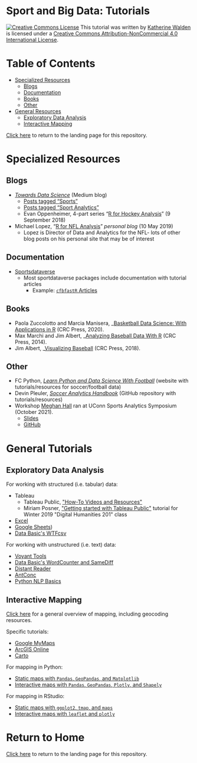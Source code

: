 # Sport and Big Data: Tutorials

<a href="http://creativecommons.org/licenses/by-nc/4.0/" rel="license"><img style="border-width: 0;" src="https://i.creativecommons.org/l/by-nc/4.0/88x31.png" alt="Creative Commons License" /></a>
This tutorial was written by <a href="https://github.com/kwaldenphd">Katherine Walden</a> is licensed under a <a href="http://creativecommons.org/licenses/by-nc/4.0/" rel="license">Creative Commons Attribution-NonCommercial 4.0 International License</a>.

# Table of Contents

- [Specialized Resources](#specialized-resources)
  * [Blogs](#blogs)
  * [Documentation](#documentation)
  * [Books](#books)
  * [Other](#other)
- [General Resources](#general-resources)
  * [Exploratory Data Analysis](#exploratory-data-analysis)
  * [Interactive Mapping](#interactive-mapping)

[Click here](https://github.com/kwaldenphd/sport-data-resources) to return to the landing page for this repository.

# Specialized Resources

## Blogs

* _[Towards Data Science](https://towardsdatascience.com/)_ (Medium blog)
    * [Posts tagged “Sports”](https://towardsdatascience.com/tagged/sports) 
    * [Posts tagged “Sport Analytics”](https://towardsdatascience.com/tagged/sports-analytics) 
    * Evan Oppenheimer, 4-part series “[R for Hockey Analysis](https://medium.com/@evanopp/r-for-hockey-analysis-part-1-installation-and-first-steps-9f0ad1bcf181)” (9 September 2018)
* Michael Lopez, “[R for NFL Analysis](https://statsbylopez.netlify.app/post/r-for-nfl-analysis/)” _personal blog_ (10 May 2019)
    * Lopez is Director of Data and Analytics for the NFL- lots of other blog posts on his personal site that may be of interest

## Documentation

* [Sportsdataverse](https://sportsdataverse.org/) 
    * Most sportdataverse packages include documentation with tutorial articles
        * Example: [`cfbfastR` Articles](https://saiemgilani.github.io/cfbfastR/articles/) 

## Books

* Paola Zuccolotto and Marcia Manisera, _[Basketball Data Science: With Applications in R](https://onesearch.library.nd.edu/permalink/f/1phik6l/ndu_aleph005460621) (CRC Press, 2020).
* Max Marchi and Jim Albert, _[Analyzing Baseball Data With R](https://onesearch.library.nd.edu/permalink/f/1phik6l/ndu_aleph003604299) (CRC Press, 2014).
* Jim Albert, _[Visualizing Baseball](https://onesearch.library.nd.edu/permalink/f/1phik6l/ndu_aleph004690188) (CRC Press, 2018).

## Other

* FC Python, _[Learn Python and Data Science With Football](https://fcpython.com/)_ (website with tutorials/resources for soccer/football data)
* Devin Pleuler, _[Soccer Analytics Handbook](https://github.com/devinpleuler/analytics-handbook)_ (GitHub repository with tutorials/resources)
* Workshop [Meghan Hall](https://meghan.rbind.io/) ran at UConn Sports Analytics Symposium (October 2021).
    * [Slides](https://meghan.rbind.io/slides/ucsas/hall_ucsas_2021)
    * [GitHub](https://github.com/meghall06/personal-website/blob/master/static/slides/UCSAS/UCSAS_code.R)

# General Tutorials

## Exploratory Data Analysis

For working with structured (i.e. tabular) data:
- Tableau
  * Tableau Public, ["How-To Videos and Resources"](https://public.tableau.com/en-us/s/resources)
  * Miriam Posner, ["Getting started with Tableau Public"](http://miriamposner.com/classes/dh201w19/tutorials-guides/data-visualization/getting-started-with-tableau-public/) tutorial for Winter 2019 "Digital Humanities 201" class
- [Excel](https://support.microsoft.com/en-us/office/create-a-chart-from-start-to-finish-0baf399e-dd61-4e18-8a73-b3fd5d5680c2)
- [Google Sheets](https://support.google.com/docs/answer/190718?hl=en))
- [Data Basic's WTFcsv](https://github.com/kwaldenphd/football-structured-data/blob/main/eda.md#databasic-wtfcsv)

For working with unstructured (i.e. text) data:
- [Voyant Tools](https://github.com/kwaldenphd/football-text-analysis/blob/main/voyant-tools.md)
- [Data Basic's WordCounter and SameDiff](https://github.com/kwaldenphd/football-text-analysis/blob/main/data-basic.md)
- [Distant Reader](https://github.com/kwaldenphd/football-text-analysis/blob/main/distant-reader.md)
- [AntConc](https://github.com/kwaldenphd/football-text-analysis/blob/main/antconc.md)
- [Python NLP Basics](https://github.com/kwaldenphd/football-text-analysis/blob/main/python-text-analysis.md)

## Interactive Mapping

[Click here](https://github.com/kwaldenphd/football-structured-data/blob/main/mapping.md#mapping-overview) for a general overview of mapping, including geocoding resources.

Specific tutorials:
- [Google MyMaps](https://github.com/kwaldenphd/football-structured-data/blob/main/mapping.md#google-mymaps)
- [ArcGIS Online](https://github.com/kwaldenphd/football-structured-data/blob/main/mapping.md#arcgis-online)
- [Carto](https://github.com/kwaldenphd/football-structured-data/blob/main/mapping.md#carto)

For mapping in Python:
- [Static maps with `Pandas`, `GeoPandas`, and `Matplotlib`](https://github.com/kwaldenphd/more-with-matplotlib#mapping)
- [Interactive maps with `Pandas`, `GeoPandas`, `Plotly`, and `Shapely`](https://github.com/kwaldenphd/interactive-visualization-python#maps)

For mapping in RStudio:
- [Static maps with `ggplot2`, `tmap`, and `maps`](https://github.com/kwaldenphd/football-structured-data/blob/main/mapping.md#mapping-in-rstudio)
- [Interactive maps with `leaflet` and `plotly`](https://github.com/kwaldenphd/football-structured-data/blob/main/mapping.md#mapping-in-rstudio)

# Return to Home

[Click here](https://github.com/kwaldenphd/sport-data-resources) to return to the landing page for this repository.
